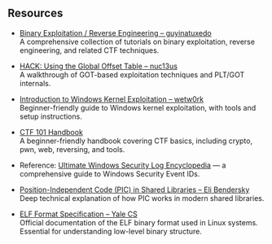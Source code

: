 ## Resources





- [Binary Exploitation / Reverse Engineering – guyinatuxedo](https://guyinatuxedo.github.io/index.html)  
  A comprehensive collection of tutorials on binary exploitation, reverse engineering, and related CTF techniques.

- [HACK: Using the Global Offset Table – nuc13us](https://nuc13us.wordpress.com/2015/12/25/hack-using-global-offset-table/)  
  A walkthrough of GOT-based exploitation techniques and PLT/GOT internals.

- [Introduction to Windows Kernel Exploitation – wetw0rk](https://wetw0rk.github.io/posts/0x00-introduction-to-windows-kernel-exploitation/)  
  Beginner-friendly guide to Windows kernel exploitation, with tools and setup instructions.



- [CTF 101 Handbook](https://ctf101.org/)  
  A beginner-friendly handbook covering CTF basics, including crypto, pwn, web, reversing, and tools.

 - Reference: [Ultimate Windows Security Log Encyclopedia](https://www.ultimatewindowssecurity.com/securitylog/encyclopedia/default.aspx) — a comprehensive guide to Windows Security Event IDs.


- [Position-Independent Code (PIC) in Shared Libraries – Eli Bendersky](https://eli.thegreenplace.net/2011/11/03/position-independent-code-pic-in-shared-libraries/)  
  Deep technical explanation of how PIC works in modern shared libraries.

- [ELF Format Specification – Yale CS](https://flint.cs.yale.edu/cs422/doc/ELF_Format.pdf)  
  Official documentation of the ELF binary format used in Linux systems. Essential for understanding low-level binary structure.

